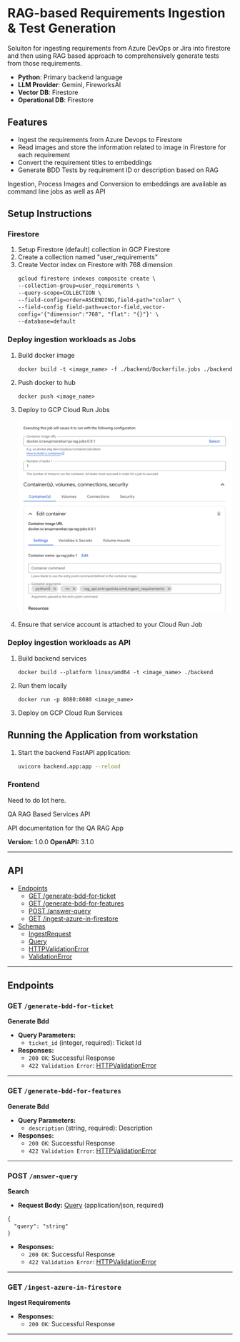 # RAG-based Requirements Ingestion & Test Generation

Soluiton for ingesting requirements from Azure DevOps or Jira into firestore and then using RAG based approach to comprehensively generate tests from those requirements.

- **Python**: Primary backend language
- **LLM Provider**: Gemini, FireworksAI
- **Vector DB**: Firestore
- **Operational DB**: Firestore

## Features

- Ingest the requirements from Azure Devops to Firestore
- Read images and store the information related to image in Firestore for each requirement
- Convert the requirement titles to embeddings
- Generate BDD Tests by requirement ID or description based on RAG

Ingestion, Process Images and Conversion to embeddings are available as command line jobs as well as API

## Setup Instructions

### Firestore
1. Setup Firestore (default) collection in GCP Firestore
2. Create a collection named "user_requirements"
3. Create Vector index on Firestore with 768 dimension
    ```
    gcloud firestore indexes composite create \
    --collection-group=user_requirements \
    --query-scope=COLLECTION \
    --field-config=order=ASCENDING,field-path="color" \
    --field-config field-path=vector-field,vector-config='{"dimension":"768", "flat": "{}"}' \
    --database=default
    ```

### Deploy ingestion workloads as Jobs

1. Build docker image
    ```
    docker build -t <image_name> -f ./backend/Dockerfile.jobs ./backend
    ```
2. Push docker to hub
    ```
    docker push <image_name>
    ```
3. Deploy to GCP Cloud Run Jobs

    ![Image](./images/cloud_run_job_config.png)

4. Ensure that service account is attached to your Cloud Run Job

### Deploy ingestion workloads as API

1. Build backend services
    ```
    docker build --platform linux/amd64 -t <image_name> ./backend
    ```
2. Run them locally
    ```
    docker run -p 8080:8080 <image_name>
    ```
3. Deploy on GCP Cloud Run Services

## Running the Application from workstation

1. Start the backend FastAPI application:
    ```sh
    uvicorn backend.app:app --reload
    ```

### Frontend

Need to do lot here.

 QA RAG Based Services API

API documentation for the QA RAG App

**Version:** 1.0.0
**OpenAPI:** 3.1.0

---

## API

- [Endpoints](#endpoints)
    - [GET /generate-bdd-for-ticket](#get-generate-bdd-for-ticket)
    - [GET /generate-bdd-for-features](#get-generate-bdd-for-features)
    - [POST /answer-query](#post-answer-query)
    - [GET /ingest-azure-in-firestore](#get-ingest-azure-in-firestore)
- [Schemas](#schemas)
    - [IngestRequest](#ingestrequest)
    - [Query](#query)
    - [HTTPValidationError](#httpvalidationerror)
    - [ValidationError](#validationerror)

---

## Endpoints

### GET `/generate-bdd-for-ticket`

**Generate Bdd**

- **Query Parameters:**
    - `ticket_id` (integer, required): Ticket Id
- **Responses:**
    - `200 OK`: Successful Response
    - `422 Validation Error`: [HTTPValidationError](#httpvalidationerror)

---

### GET `/generate-bdd-for-features`

**Generate Bdd**

- **Query Parameters:**
    - `description` (string, required): Description
- **Responses:**
    - `200 OK`: Successful Response
    - `422 Validation Error`: [HTTPValidationError](#httpvalidationerror)

---

### POST `/answer-query`

**Search**

- **Request Body:** [Query](#query) (application/json, required)

```
{
  "query": "string"
}
```

- **Responses:**
    - `200 OK`: Successful Response
    - `422 Validation Error`: [HTTPValidationError](#httpvalidationerror)

---



### GET `/ingest-azure-in-firestore`

**Ingest Requirements**

- **Responses:**
    - `200 OK`: Successful Response

---



